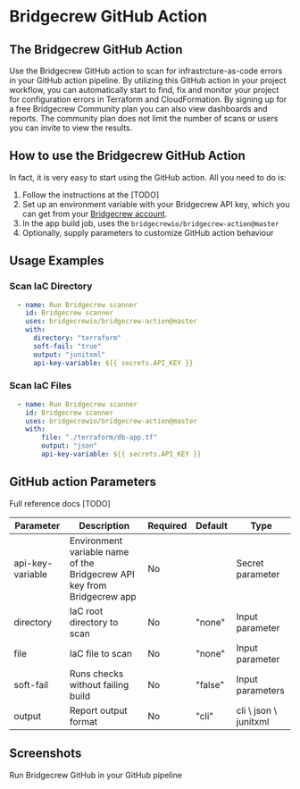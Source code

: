 # Bridgecrew GitHub Action

## The Bridgecrew GitHub Action

Use the Bridgecrew GitHub action to scan for infrastrcture-as-code errors in your GitHub action pipeline.
By utilizing this GitHub action in your project workflow, you can automatically start to find,
fix and monitor your project for configuration errors in Terraform and CloudFormation. 
By signing up for a free Bridgecrew Community plan you can also view dashboards and reports. 
The community plan does not limit the number of scans or users you can invite to view the results.
​
## How to use the Bridgecrew GitHub Action

In fact, it is very easy to start using the GitHub action.
All you need to do is:

1. Follow the instructions at the [TODO]
2. Set up an environment variable with your Bridgecrew API key, which you can get from your [Bridgecrew account](https://www.bridgecrew.cloud/integrations).
3. In the app build job, uses the `bridgecrewio/bridgecrew-action@master`
4. Optionally, supply parameters to customize GitHub action behaviour
## Usage Examples

### Scan IaC Directory

```yaml
  - name: Run Bridgecrew scanner
    id: Bridgecrew scanner
    uses: bridgecrewio/bridgecrew-action@master
    with:
      directory: "terraform"
      soft-fail: "true"
      output: "junitxml"
      api-key-variable: ${{ secrets.API_KEY }}
```

### Scan IaC Files

```yaml
  - name: Run Bridgecrew scanner
    id: Bridgecrew scanner
    uses: bridgecrewio/bridgecrew-action@master
    with:
        file: "./terraform/db-app.tf"
        output: "json"
        api-key-variable: ${{ secrets.API_KEY }}
```

## GitHub action Parameters

Full reference docs [TODO]

| Parameter  | Description | Required | Default | Type |
| -----------| -------------------------------------------------------------------------------------------------------- | ------------- | ------------- | ------------- |
| api-key-variable | Environment variable name of the Bridgecrew API key from Bridgecrew app | No |  | Secret parameter |
| directory | IaC root directory to scan | No | "none" | Input parameter |
| file | IaC file to scan | No | "none" | Input parameter |
| soft-fail | Runs checks without failing build | No | "false" | Input parameters |
| output | Report output format | No | "cli" | cli \ json \ junitxml |

## Screenshots
Run Bridgecrew GitHub in your GitHub pipeline
